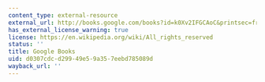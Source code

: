 ```yaml
---
content_type: external-resource
external_url: http://books.google.com/books?id=k0Xv2IFGCAoC&printsec=frontcover
has_external_license_warning: true
license: https://en.wikipedia.org/wiki/All_rights_reserved
status: ''
title: Google Books
uid: d0307cdc-d299-49e5-9a35-7eebd785089d
wayback_url: ''
---
```

